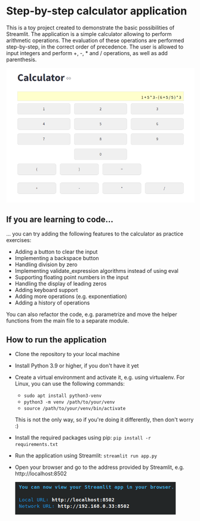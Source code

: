 # Step-by-step calculator application

This is a toy project created to demonstrate the basic possibilities of Streamlit. The application is a simple
calculator allowing to perform arithmetic operations. The evaluation of these operations are performed step-by-step, in
the correct order of precedence. The user is allowed to input integers and perform +, -, * and / operations, as well as
add parenthesis.

![](readme_images/screenshot.png)

## If you are learning to code...

... you can try adding the following features to the calculator as practice exercises:
- Adding a button to clear the input
- Implementing a backspace button
- Handling division by zero
- Implementing validate_expression algorithms instead of using eval
- Supporting floating point numbers in the input
- Handling the display of leading zeros
- Adding keyboard support
- Adding more operations (e.g. exponentiation)
- Adding a history of operations

You can also refactor the code, e.g. parametrize and move the helper functions from the main file to a separate module.

## How to run the application
- Clone the repository to your local machine
- Install Python 3.9 or higher, if you don't have it yet
- Create a virtual environment and activate it, e.g. using virtualenv. For Linux, you can use the following commands:
   - ```sudo apt install python3-venv```
   - ```python3 -m venv /path/to/your/venv```
   - ```source /path/to/your/venv/bin/activate```
  
  This is not the only way, so if you're doing it differently, then don't worry :)
- Install the required packages using pip: ```pip install -r requirements.txt```
- Run the application using Streamlit: ```streamlit run app.py```
- Open your browser and go to the address provided by Streamlit, e.g. http://localhost:8502

  ![](readme_images/url.png)